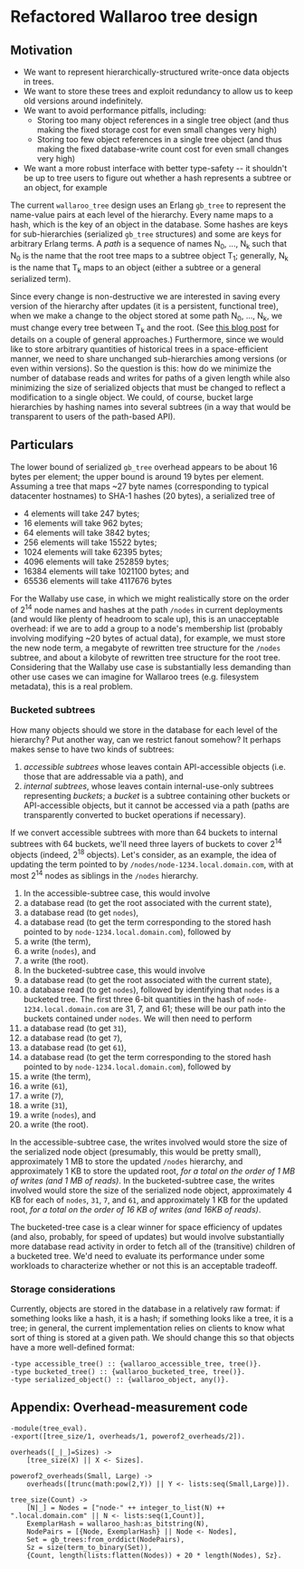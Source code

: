 # Refactored Wallaroo tree design

## Motivation

* We want to represent hierarchically-structured write-once data objects in trees.
* We want to store these trees and exploit redundancy to allow us to keep old versions around indefinitely.
* We want to avoid performance pitfalls, including:
  * Storing too many object references in a single tree object (and thus making the fixed storage cost for even small changes very high)
  * Storing too few object references in a single tree object (and thus making the fixed database-write count cost for even small changes very high)
* We want a more robust interface with better type-safety -- it shouldn't be up to tree users to figure out whether a hash represents a subtree or an object, for example

The current `wallaroo_tree` design uses an Erlang `gb_tree` to represent the name-value pairs at each level of the hierarchy.  Every name maps to a hash, which is the key of an object in the database.  Some hashes are keys for sub-hierarchies (serialized `gb_tree` structures) and some are keys for arbitrary Erlang terms.  A *path* is a sequence of names N<sub>0</sub>, ..., N<sub>k</sub> such that N<sub>0</sub> is the name that the root tree maps to a subtree object T<sub>1</sub>; generally, N<sub>k</sub> is the name that T<sub>k</sub> maps to an object (either a subtree or a general serialized term).  

Since every change is non-destructive we are interested in saving every version of the hierarchy after updates (it is a persistent, functional tree), when we make a change to the object stored at some path N<sub>0</sub>, ..., N<sub>k</sub>, we must change every tree between T<sub>k</sub> and the root.  (See [this blog post](http://chapeau.freevariable.com/2011/06/restful-manipulation-of-versioned-data.html) for details on a couple of general approaches.)  Furthermore, since we would like to store arbitrary quantities of historical trees in a space-efficient manner, we need to share unchanged sub-hierarchies among versions (or even within versions).  So the question is this:  how do we minimize the number of database reads and writes for paths of a given length while also minimizing the size of serialized objects that must be changed to reflect a modification to a single object.  We could, of course, bucket large hierarchies by hashing names into several subtrees (in a way that would be transparent to users of the path-based API).

## Particulars

The lower bound of serialized `gb_tree` overhead appears to be about 16 bytes per element; the upper bound is around 19 bytes per element.  Assuming a tree that maps ~27 byte names (corresponding to typical datacenter hostnames) to SHA-1 hashes (20 bytes), a serialized tree of

* 4 elements will take 247 bytes;
* 16 elements will take 962 bytes;
* 64 elements will take 3842 bytes;
* 256 elements will take 15522 bytes;
* 1024 elements will take 62395 bytes;
* 4096 elements will take 252859 bytes;
* 16384 elements will take 1021100 bytes; and
* 65536 elements will take 4117676 bytes

For the Wallaby use case, in which we might realistically store on the order of 2<sup>14</sup> node names and hashes at the path `/nodes` in current deployments (and would like plenty of headroom to scale up), this is an unacceptable overhead:  if we are to add a group to a node's membership list (probably involving modifying ~20 bytes of actual data), for example, we must store the new node term, a megabyte of rewritten tree structure for the `/nodes` subtree, and about a kilobyte of rewritten tree structure for the root tree.  Considering that the Wallaby use case is substantially less demanding than other use cases we can imagine for Wallaroo trees (e.g. filesystem metadata), this is a real problem.

### Bucketed subtrees

How many objects should we store in the database for each level of the hierarchy?  Put another way, can we restrict fanout somehow?  It perhaps makes sense to have two kinds of subtrees:

1.  *accessible subtrees* whose leaves contain API-accessible objects (i.e. those that are addressable via a path), and
2.  *internal subtrees*, whose leaves contain internal-use-only subtrees representing *buckets*; a *bucket* is a subtree containing other buckets or API-accessible objects, but it cannot be accessed via a path (paths are transparently converted to bucket operations if necessary).

If we convert accessible subtrees with more than 64 buckets to internal subtrees with 64 buckets, we'll need three layers of buckets to cover 2<sup>14</sup> objects (indeed, 2<sup>18</sup> objects).  Let's consider, as an example, the idea of updating the term pointed to by `/nodes/node-1234.local.domain.com`, with at most 2<sup>14</sup> nodes as siblings in the `/nodes` hierarchy.

1.  In the accessible-subtree case, this would involve 
  1. a database read (to get the root associated with the current state), 
  2. a database read (to get `nodes`), 
  3. a database read (to get the term corresponding to the stored hash pointed to by `node-1234.local.domain.com`), followed by 
  4. a write (the term), 
  5. a write (`nodes`), and 
  6. a write (the root).  
2.  In the bucketed-subtree case, this would involve
  1. a database read (to get the root associated with the current state),
  2. a database read (to get `nodes`), followed by identifying that `nodes` is a bucketed tree.  The first three 6-bit quantities in the hash of `node-1234.local.domain.com` are 31, 7, and 61; these will be our path into the buckets contained under `nodes`.  We will then need to perform
  3. a database read (to get `31`),
  4. a database read (to get `7`),
  5. a database read (to get `61`),
  6. a database read (to get the term corresponding to the stored hash pointed to by `node-1234.local.domain.com`), followed by
  7. a write (the term),
  8. a write (`61`),
  9. a write (`7`),
  10. a write (`31`),
  11. a write (`nodes`), and
  12. a write (the root).

In the accessible-subtree case, the writes involved would store the size of the serialized node object (presumably, this would be pretty small), approximately 1 MB to store the updated `/nodes` hierarchy, and approximately 1 KB to store the updated root, _for a total on the order of 1 MB of writes (and 1 MB of reads)_.  In the bucketed-subtree case, the writes involved would store the size of the serialized node object, approximately 4 KB for each of `nodes`, `31`, `7`, and `61`, and approximately 1 KB for the updated root, _for a total on the order of 16 KB of writes (and 16KB of reads)_.

The bucketed-tree case is a clear winner for space efficiency of updates (and also, probably, for speed of updates) but would involve substantially more database read activity in order to fetch all of the (transitive) children of a bucketed tree.  We'd need to evaluate its performance under some workloads to characterize whether or not this is an acceptable tradeoff.

### Storage considerations

Currently, objects are stored in the database in a relatively raw format:  if something looks like a hash, it is a hash; if something looks like a tree, it is a tree; in general, the current implementation relies on clients to know what sort of thing is stored at a given path.  We should change this so that objects have a more well-defined format:

    -type accessible_tree() :: {wallaroo_accessible_tree, tree()}.
    -type bucketed_tree() :: {wallaroo_bucketed_tree, tree()}.
    -type serialized_object() :: {wallaroo_object, any()}.

## Appendix:  Overhead-measurement code

    -module(tree_eval).
    -export([tree_size/1, overheads/1, powerof2_overheads/2]).
    
    overheads([_|_]=Sizes) ->
        [tree_size(X) || X <- Sizes].
    
    powerof2_overheads(Small, Large) ->
        overheads([trunc(math:pow(2,Y)) || Y <- lists:seq(Small,Large)]).
    
    tree_size(Count) -> 
        [N|_] = Nodes = ["node-" ++ integer_to_list(N) ++ ".local.domain.com" || N <- lists:seq(1,Count)],
        ExemplarHash = wallaroo_hash:as_bitstring(N),
        NodePairs = [{Node, ExemplarHash} || Node <- Nodes],
        Set = gb_trees:from_orddict(NodePairs),
        Sz = size(term_to_binary(Set)),
        {Count, length(lists:flatten(Nodes)) + 20 * length(Nodes), Sz}.

